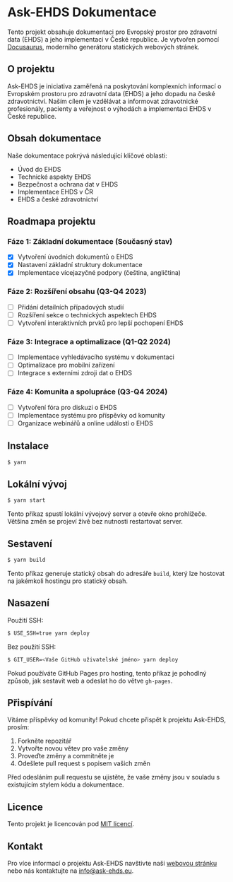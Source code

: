 # Ask-EHDS Dokumentace

Tento projekt obsahuje dokumentaci pro Evropský prostor pro zdravotní data (EHDS) a jeho implementaci v České republice. Je vytvořen pomocí [Docusaurus](https://docusaurus.io/), moderního generátoru statických webových stránek.

## O projektu

Ask-EHDS je iniciativa zaměřená na poskytování komplexních informací o Evropském prostoru pro zdravotní data (EHDS) a jeho dopadu na české zdravotnictví. Naším cílem je vzdělávat a informovat zdravotnické profesionály, pacienty a veřejnost o výhodách a implementaci EHDS v České republice.

## Obsah dokumentace

Naše dokumentace pokrývá následující klíčové oblasti:

- Úvod do EHDS
- Technické aspekty EHDS
- Bezpečnost a ochrana dat v EHDS
- Implementace EHDS v ČR
- EHDS a české zdravotnictví

## Roadmapa projektu

### Fáze 1: Základní dokumentace (Současný stav)
- [x] Vytvoření úvodních dokumentů o EHDS
- [x] Nastavení základní struktury dokumentace
- [x] Implementace vícejazyčné podpory (čeština, angličtina)

### Fáze 2: Rozšíření obsahu (Q3-Q4 2023)
- [ ] Přidání detailních případových studií
- [ ] Rozšíření sekce o technických aspektech EHDS
- [ ] Vytvoření interaktivních prvků pro lepší pochopení EHDS

### Fáze 3: Integrace a optimalizace (Q1-Q2 2024)
- [ ] Implementace vyhledávacího systému v dokumentaci
- [ ] Optimalizace pro mobilní zařízení
- [ ] Integrace s externími zdroji dat o EHDS

### Fáze 4: Komunita a spolupráce (Q3-Q4 2024)
- [ ] Vytvoření fóra pro diskuzi o EHDS
- [ ] Implementace systému pro příspěvky od komunity
- [ ] Organizace webinářů a online událostí o EHDS

## Instalace

```bash
$ yarn
```

## Lokální vývoj

```bash
$ yarn start
```

Tento příkaz spustí lokální vývojový server a otevře okno prohlížeče. Většina změn se projeví živě bez nutnosti restartovat server.

## Sestavení

```bash
$ yarn build
```

Tento příkaz generuje statický obsah do adresáře `build`, který lze hostovat na jakémkoli hostingu pro statický obsah.

## Nasazení

Použití SSH:

```bash
$ USE_SSH=true yarn deploy
```

Bez použití SSH:

```bash
$ GIT_USER=<Vaše GitHub uživatelské jméno> yarn deploy
```

Pokud používáte GitHub Pages pro hosting, tento příkaz je pohodlný způsob, jak sestavit web a odeslat ho do větve `gh-pages`.

## Přispívání

Vítáme příspěvky od komunity! Pokud chcete přispět k projektu Ask-EHDS, prosím:

1. Forkněte repozitář
2. Vytvořte novou větev pro vaše změny
3. Proveďte změny a commitněte je
4. Odešlete pull request s popisem vašich změn

Před odesláním pull requestu se ujistěte, že vaše změny jsou v souladu s existujícím stylem kódu a dokumentace.

## Licence

Tento projekt je licencován pod [MIT licencí](LICENSE).

## Kontakt

Pro více informací o projektu Ask-EHDS navštivte naši [webovou stránku](https://ask-ehds.eu) nebo nás kontaktujte na [info@ask-ehds.eu](mailto:info@ask-ehds.eu).